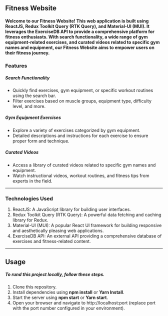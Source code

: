 ## Fitness Website

#### Welcome to our Fitness Website! This web application is built using ReactJS, Redux Toolkit Query (RTK Query), and Material-UI (MUI). It leverages the ExerciseDB API to provide a comprehensive platform for fitness enthusiasts. With search functionality, a wide range of gym equipment-related exercises, and curated videos related to specific gym names and equipment, our Fitness Website aims to empower users on their fitness journey.

### Features
##### Search Functionality

* Quickly find exercises, gym equipment, or specific workout routines using the search bar.
* Filter exercises based on muscle groups, equipment type, difficulty level, and more.

##### Gym Equipment Exercises
* Explore a variety of exercises categorized by gym equipment.
* Detailed descriptions and instructions for each exercise to ensure proper form and technique.

##### Curated Videos
* Access a library of curated videos related to specific gym names and equipment.
* Watch instructional videos, workout routines, and fitness tips from experts in the field.
***
###  Technologies Used
1. ReactJS: A JavaScript library for building user interfaces.
2. Redux Toolkit Query (RTK Query): A powerful data fetching and caching library for Redux.
3. Material-UI (MUI): A popular React UI framework for building responsive and aesthetically pleasing web applications.
4. ExerciseDB API: An external API providing a comprehensive database of exercises and fitness-related content.

 ___
## Usage
##### To rund this project locally, follow these steps.
1. Clone this repository.
2. Install dependencies using **npm install** or **Yarn Install**.
3. Start the server using **npm start** or **Yarn start**.
4. Open your browser and navigate to http://localhost:port (replace port with the port number configured in your environment).



